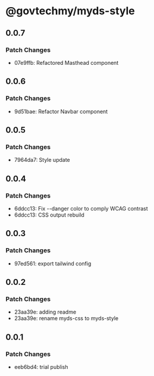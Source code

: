 # @govtechmy/myds-style

## 0.0.7

### Patch Changes

- 07e9ffb: Refactored Masthead component

## 0.0.6

### Patch Changes

- 9d51bae: Refactor Navbar component

## 0.0.5

### Patch Changes

- 7964da7: Style update

## 0.0.4

### Patch Changes

- 6ddcc13: Fix --danger color to comply WCAG contrast
- 6ddcc13: CSS output rebuild

## 0.0.3

### Patch Changes

- 97ed561: export tailwind config

## 0.0.2

### Patch Changes

- 23aa39e: adding readme
- 23aa39e: rename myds-css to myds-style

## 0.0.1

### Patch Changes

- eeb6bd4: trial publish
